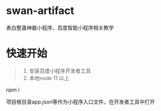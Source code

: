 # swan-artifact

表白整蛊神器小程序，百度智能小程序相关教学

# 快速开始
> 1. 安装百度小程序开发者工具
> 2. 本地node 11 以上

npm i

项目根目录app.json等作为小程序入口文件，在开发者工具中打开
